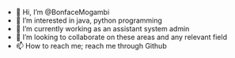 - 👋 Hi, I’m @BonfaceMogambi
- 👀 I’m interested in java, python programming 
- 🌱 I’m currently working as an assistant system admin
- 💞️ I’m looking to collaborate on these areas and any relevant field
- 📫 How to reach me; reach me through Github 

<!---
BonfaceMogambi/BonfaceMogambi is a ✨ special ✨ repository because its `README.md` (this file) appears on your GitHub profile.
You can click the Preview link to take a look at your changes.
--->

